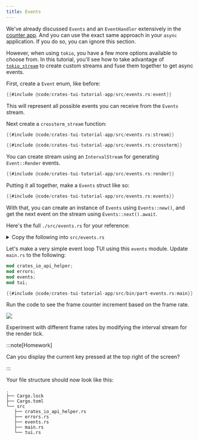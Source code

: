 ```yaml
---
title: Events
---
```


We've already discussed `Events` and an `EventHandler` extensively in the
[counter app](../counter-app/multiple-files/event). And you can use the exact same approach in your
`async` application. If you do so, you can ignore this section.

However, when using `tokio`, you have a few more options available to choose from. In this tutorial,
you'll see how to take advantage of [`tokio_stream`] to create custom streams and fuse them together
to get async events.

[`tokio_stream`]: https://docs.rs/tokio-stream/latest/tokio_stream/

First, create a `Event` enum, like before:

```rust
{{#include @code/crates-tui-tutorial-app/src/events.rs:event}}
```

This will represent all possible events you can receive from the `Events` stream.

Next create a `crossterm_stream` function:

```rust
{{#include @code/crates-tui-tutorial-app/src/events.rs:stream}}

{{#include @code/crates-tui-tutorial-app/src/events.rs:crossterm}}
```

You can create stream using an `IntervalStream` for generating `Event::Render` events.

```rust
{{#include @code/crates-tui-tutorial-app/src/events.rs:render}}
```

Putting it all together, make a `Events` struct like so:

```rust
{{#include @code/crates-tui-tutorial-app/src/events.rs:events}}
```

With that, you can create an instance of `Events` using `Events::new()`, and get the next event on
the stream using `Events::next().await`.

Here's the full `./src/events.rs` for your reference:

<details>

<summary>Copy the following into <code>src/events.rs</code></summary>

```rust
{{#include @code/crates-tui-tutorial-app/src/events.rs}}
```

</details>

Let's make a very simple event loop TUI using this `events` module. Update `main.rs` to the
following:

```rust
mod crates_io_api_helper;
mod errors;
mod events;
mod tui;

{{#include @code/crates-tui-tutorial-app/src/bin/part-events.rs:main}}
```

Run the code to see the frame counter increment based on the frame rate.

![](./crates-tui-tutorial-part-events.gif)

Experiment with different frame rates by modifying the interval stream for the render tick.

:::note[Homework]

Can you display the current key pressed at the top right of the screen?

:::

Your file structure should now look like this:

```
.
├── Cargo.lock
├── Cargo.toml
└── src
   ├── crates_io_api_helper.rs
   ├── errors.rs
   ├── events.rs
   ├── main.rs
   └── tui.rs
```

